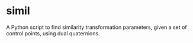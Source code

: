 # simil
A Python script to find similarity transformation parameters, given a set of control points, using dual quaternions.
